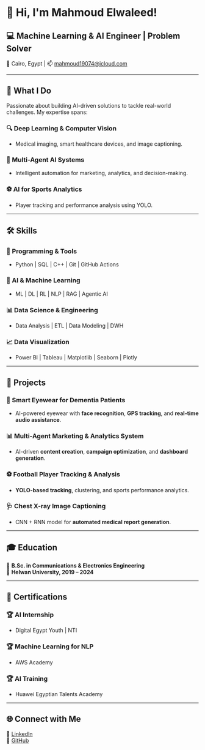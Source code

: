 # 👋 Hi, I'm Mahmoud Elwaleed!  
## 💻 Machine Learning & AI Engineer | Problem Solver  
📍 Cairo, Egypt | 📫 mahmoud19074@icloud.com  

---

## 🚀 What I Do  
Passionate about building AI-driven solutions to tackle real-world challenges. My expertise spans:  

### 🔍 Deep Learning & Computer Vision  
- Medical imaging, smart healthcare devices, and image captioning.  

### 🤖 Multi-Agent AI Systems  
- Intelligent automation for marketing, analytics, and decision-making.  

### ⚽ AI for Sports Analytics  
- Player tracking and performance analysis using YOLO.  

---

## 🛠 Skills  

### 🚀 Programming & Tools  
- Python | SQL | C++ | Git | GitHub Actions  

### 🧠 AI & Machine Learning  
- ML | DL | RL | NLP | RAG | Agentic AI  

### 📊 Data Science & Engineering  
- Data Analysis | ETL | Data Modeling | DWH  

### 📈 Data Visualization  
- Power BI | Tableau | Matplotlib | Seaborn | Plotly  

---

## 📌 Projects  

### 🔬 Smart Eyewear for Dementia Patients  
- AI-powered eyewear with **face recognition**, **GPS tracking**, and **real-time audio assistance**.  

### 📊 Multi-Agent Marketing & Analytics System  
- AI-driven **content creation**, **campaign optimization**, and **dashboard generation**.  

### ⚽ Football Player Tracking & Analysis  
- **YOLO-based tracking**, clustering, and sports performance analytics.  

### 🩺 Chest X-ray Image Captioning  
- CNN + RNN model for **automated medical report generation**.  

---

## 🎓 Education  
📍 **B.Sc. in Communications & Electronics Engineering**  
📅 **Helwan University, 2019 – 2024**  

---

## 📜 Certifications  

### 🏆 AI Internship  
- Digital Egypt Youth | NTI  

### 🏆 Machine Learning for NLP  
- AWS Academy  

### 🏆 AI Training  
- Huawei Egyptian Talents Academy  

---

## 🌐 Connect with Me  
🔗 [LinkedIn](https://www.linkedin.com/in/mahmoud-elwaleed-b3a7aa311)  
🔗 [GitHub](https://github.com/mahmoudelwaleed)  
